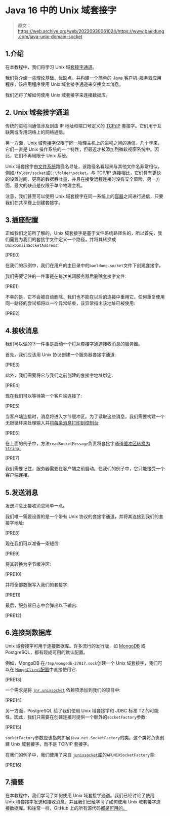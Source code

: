# Java 16 中的 Unix 域套接字

> 原文：<https://web.archive.org/web/20220930061024/https://www.baeldung.com/java-unix-domain-socket>

## 1.介绍

在本教程中，我们将学习 Unix 域[套接字通道](/web/20221219035157/https://www.baeldung.com/a-guide-to-java-sockets)。

我们将介绍一些理论基础、优缺点，并构建一个简单的 Java 客户机-服务器应用程序，该应用程序使用 Unix 域套接字通道来交换文本消息。

我们还将了解如何使用 Unix 域套接字来连接数据库。

## 2. Unix 域套接字通道

传统的进程间通信涉及到由 IP 地址和端口号定义的 [TCP/IP](/web/20221219035157/https://www.baeldung.com/cs/udp-vs-tcp#tcp) 套接字。它们用于互联网或专用网络上的网络通信。

另一方面，Unix 域[套接字](/web/20221219035157/https://www.baeldung.com/cs/port-vs-socket#what-is-a-socket)仅限于同一物理主机上的进程之间的通信。几十年来，它们一直是 Unix 操作系统的一个特性，但最近才被添加到微软视窗系统中。因此，它们不再局限于 Unix 系统。

Unix 域套接字由[文件系统](/web/20221219035157/https://www.baeldung.com/cs/files-file-systems#file-systems)路径名寻址，该路径名看起来与其他文件名非常相似，例如`/folder/socket`或`C:\folder\socket`。与 TCP/IP 连接相比，它们具有更快的设置时间、更高的数据吞吐量，并且在接受远程连接时没有安全风险。另一方面，最大的缺点是仅限于单个物理主机。

注意，我们甚至可以使用 Unix 域套接字在同一系统上的[容器](/web/20221219035157/https://www.baeldung.com/cs/containers-vs-virtual-machines)之间进行通信，只要我们在共享卷上创建套接字。

## 3.插座配置

正如我们之前所了解的，Unix 域套接字是基于文件系统路径名的，所以首先，我们需要为我们的套接字文件定义一个路径，并将其转换成`UnixDomainSocketAddress`:

[PRE0]

在我们的示例中，我们在用户的主目录中的`baeldung.socket`文件下创建套接字。

我们需要记住的一件事是在每次关闭服务器后删除套接字文件:

[PRE1]

不幸的是，它不会被自动删除，我们也不能在以后的连接中重用它。任何重复使用同一路径的尝试都将以一个异常结束，该异常指出该地址已被使用:

[PRE2]

## 4.接收消息

我们可以做的下一件事是启动一个将从套接字通道接收消息的服务器。

首先，我们应该用 Unix 协议创建一个服务器套接字通道:

[PRE3]

此外，我们需要将它与我们之前创建的套接字地址绑定:

[PRE4]

现在我们可以等待第一个客户端连接了:

[PRE5]

当客户端连接时，消息将进入字节缓冲区。为了读取这些消息，我们需要构建一个无限循环来处理输入并[将每条消息打印到控制台](/web/20221219035157/https://www.baeldung.com/java-console-input-output#writing-to-systemout):

[PRE6]

在上面的例子中，方法`readSocketMessage`负责将套接字通道[缓冲区转换为`String:`](/web/20221219035157/https://www.baeldung.com/java-string-to-byte-array)

[PRE7]

我们需要记住，服务器需要在客户端之前启动。在我们的例子中，它只能接受一个客户端连接。

## 5.发送消息

发送消息比接收消息简单一点。

我们唯一需要设置的是一个带有 Unix 协议的套接字通道，并将其连接到我们的套接字地址:

[PRE8]

现在我们可以准备一条短信:

[PRE9]

将其转换为字节缓冲区:

[PRE10]

并将全部数据写入我们的套接字:

[PRE11]

最后，服务器日志中会弹出以下输出:

[PRE12]

## 6.连接到数据库

Unix 域套接字可用于连接数据库。许多流行的发行版，如 [MongoDB](/web/20221219035157/https://www.baeldung.com/java-mongodb) 或 PostgreSQL，都有现成可用的默认配置。

例如，MongoDB 在`/tmp/mongodb-27017.sock`创建一个 Unix 域套接字，我们可以在 [`MongoClient`配置](/web/20221219035157/https://www.baeldung.com/java-mongodb#1-make-a-connection-with-mongoclient)中直接使用它:

[PRE13]

一个需求是将 [`jnr.unixsocket`](https://web.archive.org/web/20221219035157/https://search.maven.org/search?q=a:jnr-unixsocket) 依赖项添加到我们的项目中:

[PRE14]

另一方面，PostgreSQL 给了我们使用 Unix 域套接字和 JDBC 标准 T2 的可能性。因此，我们只需要在创建连接时提供一个额外的`socketFactory`参数:

[PRE15]

`socketFactory`参数应该指向扩展`java.net.SocketFactory`的类。这个类将负责创建 Unix 域套接字，而不是 TCP/IP 套接字。

在我们的例子中，我们使用了来自 [`junixsocket`库](https://web.archive.org/web/20221219035157/https://search.maven.org/search?q=junixsocket-core)的`AFUNIXSocketFactory`类:

[PRE16]

## 7.摘要

在本教程中，我们学习了如何使用 Unix 域套接字通道。我们已经讨论了使用 Unix 域套接字发送和接收消息，并且我们已经学习了如何使用 Unix 域套接字连接数据库。和往常一样，GitHub 上的所有源代码[都是可用的。](https://web.archive.org/web/20221219035157/https://github.com/eugenp/tutorials/tree/master/core-java-modules/core-java-networking-3)